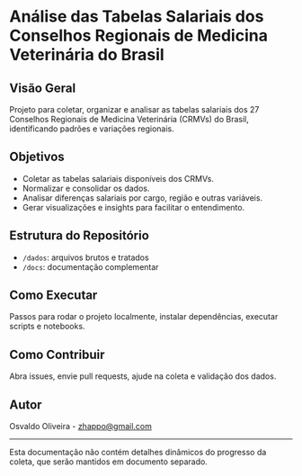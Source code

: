 # Análise das Tabelas Salariais dos Conselhos Regionais de Medicina Veterinária do Brasil

## Visão Geral
Projeto para coletar, organizar e analisar as tabelas salariais dos 27 Conselhos Regionais de Medicina Veterinária (CRMVs) do Brasil, identificando padrões e variações regionais.

## Objetivos
- Coletar as tabelas salariais disponíveis dos CRMVs.
- Normalizar e consolidar os dados.
- Analisar diferenças salariais por cargo, região e outras variáveis.
- Gerar visualizações e insights para facilitar o entendimento.

## Estrutura do Repositório
- `/dados`: arquivos brutos e tratados
- `/docs`: documentação complementar

## Como Executar
Passos para rodar o projeto localmente, instalar dependências, executar scripts e notebooks.

## Como Contribuir
Abra issues, envie pull requests, ajude na coleta e validação dos dados.

## Autor
Osvaldo Oliveira - zhappo@gmail.com

---

Esta documentação não contém detalhes dinâmicos do progresso da coleta, que serão mantidos em documento separado.
